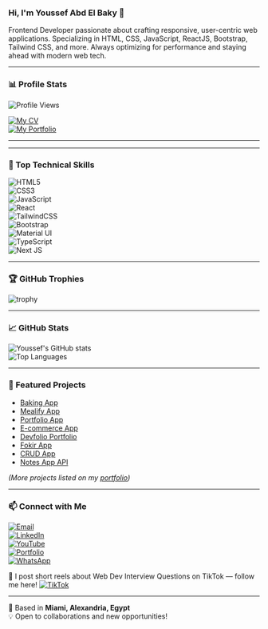 ### Hi, I'm Youssef Abd El Baky 👋  
Frontend Developer passionate about crafting responsive, user-centric web applications. Specializing in HTML, CSS, JavaScript, ReactJS, Bootstrap, Tailwind CSS, and more. Always optimizing for performance and staying ahead with modern web tech.

---

### 📊 Profile Stats
![Profile Views](https://komarev.com/ghpvc/?username=youssefabdelbaky&label=Profile%20views&color=0e75b6&style=flat)

[![My CV](https://img.shields.io/badge/My%20CV-28a745?style=for-the-badge&logo=readme&logoColor=white)](https://youssefabdelbaky.netlify.app)  
[![My Portfolio](https://img.shields.io/badge/My%20Portfolio-0078D4?style=for-the-badge&logo=google-chrome&logoColor=white)]((https://drive.google.com/file/d/1Evnh5dZQ5UAuyOqHknJH5x0V8AM5BYMN/view?usp=sharing))

---

 

---

### 🔧 Top Technical Skills
![HTML5](https://img.shields.io/badge/HTML5-E34F26?style=for-the-badge&logo=html5&logoColor=white)  
![CSS3](https://img.shields.io/badge/CSS3-1572B6?style=for-the-badge&logo=css3&logoColor=white)  
![JavaScript](https://img.shields.io/badge/JavaScript-F7DF1E?style=for-the-badge&logo=javascript&logoColor=black)  
![React](https://img.shields.io/badge/React-20232A?style=for-the-badge&logo=react&logoColor=61DAFB)  
![TailwindCSS](https://img.shields.io/badge/TailwindCSS-38B2AC?style=for-the-badge&logo=tailwind-css&logoColor=white)  
![Bootstrap](https://img.shields.io/badge/Bootstrap-563D7C?style=for-the-badge&logo=bootstrap&logoColor=white)  
![Material UI](https://img.shields.io/badge/MUI-007FFF?style=for-the-badge&logo=mui&logoColor=white)  
![TypeScript](https://img.shields.io/badge/TypeScript-007ACC?style=for-the-badge&logo=typescript&logoColor=white)  
![Next JS](https://img.shields.io/badge/Next.js-000000?style=for-the-badge&logo=nextdotjs&logoColor=white)


---

### 🏆 GitHub Trophies
![trophy](https://github-profile-trophy.vercel.app/?username=youssefabdelbaky&theme=onedark&margin-w=15&margin-h=15)

---

### 📈 GitHub Stats
![Youssef's GitHub stats](https://github-readme-stats.vercel.app/api?username=youssefabdelbaky&show_icons=true&theme=radical)  
![Top Languages](https://github-readme-stats.vercel.app/api/top-langs/?username=youssefabdelbaky&layout=compact&theme=radical)

---

### 🚀 Featured Projects
- [Baking App](https://bakery-wesbite.vercel.app/)
- [Mealify App](https://mealify-raab.vercel.app/)
- [Portfolio App](https://osaka-assigment.vercel.app/)
- [E-commerce App](https://freshcartapp-kappa.vercel.app/)
- [Devfolio Portfolio](https://portfliojoe.vercel.app/)
- [Fokir App](https://fokiro.vercel.app/)
- [CRUD App](https://product-management-one-chi.vercel.app/)
- [Notes App API](https://notes-five-pearl.vercel.app/)

*(More projects listed on my [portfolio](https://youssefabdelbaky.netlify.app))*  

---

### 📫 Connect with Me
[![Email](https://img.shields.io/badge/Email-D14836?style=for-the-badge&logo=gmail&logoColor=white)](mailto:youssefabdelbaky4@gmail.com)  
[![LinkedIn](https://img.shields.io/badge/LinkedIn-0A66C2?style=for-the-badge&logo=linkedin&logoColor=white)](https://www.linkedin.com/in/youssefabdelbaky)  
[![YouTube](https://img.shields.io/badge/YouTube-FF0000?style=for-the-badge&logo=youtube&logoColor=white)](https://youtube.com/channel/youssefdeveloper)  
[![Portfolio](https://img.shields.io/badge/Portfolio-1ABC9C?style=for-the-badge&logo=google-chrome&logoColor=white)](https://youssefabdelbaky.netlify.app)  
[![WhatsApp](https://img.shields.io/badge/WhatsApp-25D366?style=for-the-badge&logo=whatsapp&logoColor=white)](https://wa.me/201123683549)  

🎥 I post short reels about Web Dev Interview Questions on TikTok — follow me here! [![TikTok](https://img.shields.io/badge/TikTok-010101?style=for-the-badge&logo=tiktok&logoColor=white)](https://www.tiktok.com/@youssefabdelbaky0?_t=ZS-90LvkPMy1JA&_r=1)  


---

📍 Based in **Miami, Alexandria, Egypt**  
💡 Open to collaborations and new opportunities!
